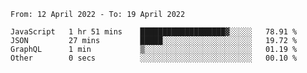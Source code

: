 <!--START_SECTION:waka-->

```text
From: 12 April 2022 - To: 19 April 2022

JavaScript   1 hr 51 mins    ███████████████████▓░░░░░   78.91 %
JSON         27 mins         █████░░░░░░░░░░░░░░░░░░░░   19.72 %
GraphQL      1 min           ▒░░░░░░░░░░░░░░░░░░░░░░░░   01.19 %
Other        0 secs          ░░░░░░░░░░░░░░░░░░░░░░░░░   00.10 %
```

<!--END_SECTION:waka-->
